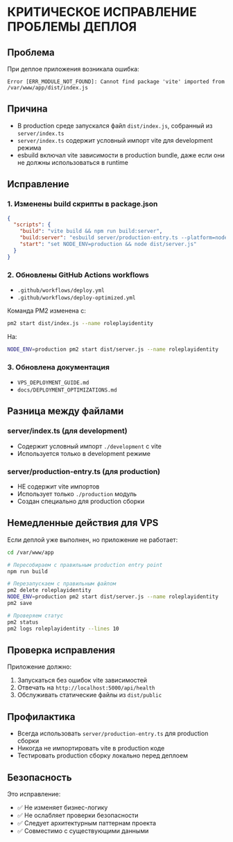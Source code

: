 # КРИТИЧЕСКОЕ ИСПРАВЛЕНИЕ ПРОБЛЕМЫ ДЕПЛОЯ

## Проблема
При деплое приложения возникала ошибка:
```
Error [ERR_MODULE_NOT_FOUND]: Cannot find package 'vite' imported from /var/www/app/dist/index.js
```

## Причина
- В production среде запускался файл `dist/index.js`, собранный из `server/index.ts`
- `server/index.ts` содержит условный импорт vite для development режима
- esbuild включал vite зависимости в production bundle, даже если они не должны использоваться в runtime

## Исправление

### 1. Изменены build скрипты в package.json
```json
{
  "scripts": {
    "build": "vite build && npm run build:server",
    "build:server": "esbuild server/production-entry.ts --platform=node --packages=external --bundle --format=esm --outdir=dist --minify --outfile=dist/server.js",
    "start": "set NODE_ENV=production && node dist/server.js"
  }
}
```

### 2. Обновлены GitHub Actions workflows
- `.github/workflows/deploy.yml`
- `.github/workflows/deploy-optimized.yml`

Команда PM2 изменена с:
```bash
pm2 start dist/index.js --name roleplayidentity
```

На:
```bash
NODE_ENV=production pm2 start dist/server.js --name roleplayidentity
```

### 3. Обновлена документация
- `VPS_DEPLOYMENT_GUIDE.md`
- `docs/DEPLOYMENT_OPTIMIZATIONS.md`

## Разница между файлами

### server/index.ts (для development)
- Содержит условный импорт `./development` с vite
- Используется только в development режиме

### server/production-entry.ts (для production)
- НЕ содержит vite импортов
- Использует только `./production` модуль
- Создан специально для production сборки

## Немедленные действия для VPS

Если деплой уже выполнен, но приложение не работает:

```bash
cd /var/www/app

# Пересобираем с правильным production entry point
npm run build

# Перезапускаем с правильным файлом
pm2 delete roleplayidentity
NODE_ENV=production pm2 start dist/server.js --name roleplayidentity
pm2 save

# Проверяем статус
pm2 status
pm2 logs roleplayidentity --lines 10
```

## Проверка исправления

Приложение должно:
1. Запускаться без ошибок vite зависимостей
2. Отвечать на `http://localhost:5000/api/health`
3. Обслуживать статические файлы из `dist/public`

## Профилактика

- Всегда использовать `server/production-entry.ts` для production сборки
- Никогда не импортировать vite в production коде
- Тестировать production сборку локально перед деплоем

## Безопасность

Это исправление:
- ✅ Не изменяет бизнес-логику
- ✅ Не ослабляет проверки безопасности
- ✅ Следует архитектурным паттернам проекта
- ✅ Совместимо с существующими данными 